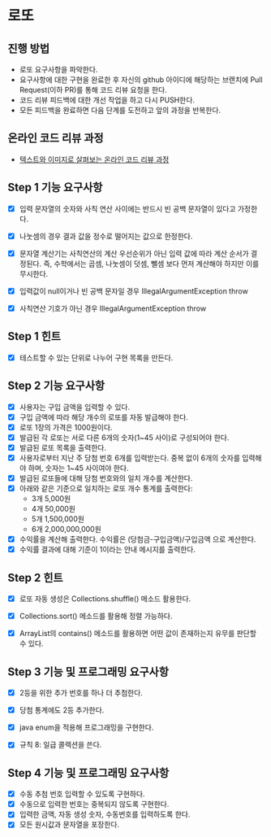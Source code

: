 # 로또
## 진행 방법
* 로또 요구사항을 파악한다.
* 요구사항에 대한 구현을 완료한 후 자신의 github 아이디에 해당하는 브랜치에 Pull Request(이하 PR)를 통해 코드 리뷰 요청을 한다.
* 코드 리뷰 피드백에 대한 개선 작업을 하고 다시 PUSH한다.
* 모든 피드백을 완료하면 다음 단계를 도전하고 앞의 과정을 반복한다.

## 온라인 코드 리뷰 과정
* [텍스트와 이미지로 살펴보는 온라인 코드 리뷰 과정](https://github.com/next-step/nextstep-docs/tree/master/codereview)


## Step 1 기능 요구사항
- [X] 입력 문자열의 숫자와 사칙 연산 사이에는 반드시 빈 공백 문자열이 있다고 가정한다.
- [X] 나눗셈의 경우 결과 값을 정수로 떨어지는 값으로 한정한다.
- [X] 문자열 계산기는 사칙연산의 계산 우선순위가 아닌 입력 값에 따라 계산 순서가 결정된다. 즉, 수학에서는 곱셈, 나눗셈이 덧셈, 뺄셈 보다 먼저 계산해야 하지만 이를 무시한다.
- [X] 입력값이 null이거나 빈 공백 문자일 경우 IllegalArgumentException throw
- [X] 사칙연산 기호가 아닌 경우 IllegalArgumentException throw


## Step 1 힌트
- [X] 테스트할 수 있는 단위로 나누어 구현 목록을 만든다.


## Step 2 기능 요구사항
- [X] 사용자는 구입 금액을 입력할 수 있다.
- [X] 구입 금액에 따라 해당 개수의 로또를 자동 발급해야 한다.
- [X] 로또 1장의 가격은 1000원이다.
- [X] 발급된 각 로또는 서로 다른 6개의 숫자(1~45 사이)로 구성되어야 한다.
- [X] 발급된 로또 목록을 출력한다.
- [X] 사용자로부터 지난 주 당첨 번호 6개를 입력받는다. 중복 없이 6개의 숫자를 입력해야 하며, 숫자는 1~45 사이여야 한다.
- [X] 발급된 로또들에 대해 당첨 번호와의 일치 개수를 계산한다.
- [X] 아래와 같은 기준으로 일치하는 로또 개수 통계를 출력한다:  
  - 3개	5,000원  
  - 4개	50,000원  
  - 5개	1,500,000원  
  - 6개	2,000,000,000원  
- [X] 수익률을 계산해 출력한다. 수익률은 (당첨금-구입금액)/구입금액 으로 계산한다.
- [X] 수익률 결과에 대해 기준이 1이라는 안내 메시지를 출력한다.

## Step 2 힌트
- [X] 로또 자동 생성은 Collections.shuffle() 메소드 활용한다.
- [X] Collections.sort() 메소드를 활용해 정렬 가능하다.
- [X] ArrayList의 contains() 메소드를 활용하면 어떤 값이 존재하는지 유무를 판단할 수 있다.


## Step 3 기능 및 프로그래밍 요구사항
- [X] 2등을 위한 추가 번호를 하나 더 추첨한다.
- [X] 당첨 통계에도 2등 추가한다.
- [X] java enum을 적용해 프로그래밍을 구현한다.
- [X] 규칙 8: 일급 콜렉션을 쓴다.


## Step 4 기능 및 프로그래밍 요구사항
- [X] 수동 추첨 번호 입력할 수 있도록 구현하다.
- [X] 수동으로 입력한 번호는 중복되지 않도록 구현한다.
- [X] 입력한 금액, 자동 생성 숫자, 수동번호를 입력하도록 한다.
- [X] 모든 원시값과 문자열을 포장한다.